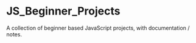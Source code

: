 # JS_Beginner_Projects
A collection of beginner based JavaScript projects, with documentation / notes.
